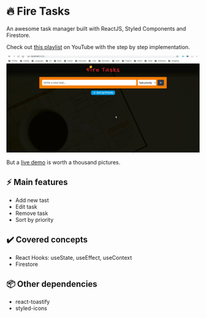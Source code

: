 # :fire: Fire Tasks

An awesome task manager built with ReactJS, Styled Components and Firestore.

Check out [this playlist](https://www.youtube.com/playlist?list=PLckh4uyjCOmhoNX55YHSDAlVW6cRjkwT_) on YouTube with the step by step implementation.

![Fire Tasks Screencast](preview.gif)

But a [live demo](https://fire-tasks-a3674.web.app/) is worth a thousand pictures.

## :zap: Main features

- Add new tast
- Edit task
- Remove task
- Sort by priority

## :heavy_check_mark: Covered concepts

- React Hooks: useState, useEffect, useContext
- Firestore

## :package: Other dependencies

- react-toastify
- styled-icons
